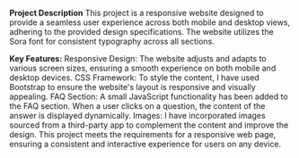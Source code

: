 **Project Description**
This project is a responsive website designed to provide a seamless user experience across both mobile and desktop views, adhering to the provided design specifications. The website utilizes the Sora font for consistent typography across all sections.

**Key Features:**
Responsive Design: The website adjusts and adapts to various screen sizes, ensuring a smooth experience on both mobile and desktop devices.
CSS Framework: To style the content, I have used Bootstrap to ensure the website's layout is responsive and visually appealing.
FAQ Section: A small JavaScript functionality has been added to the FAQ section. When a user clicks on a question, the content of the answer is displayed dynamically.
Images: I have incorporated images sourced from a third-party app to complement the content and improve the design.
This project meets the requirements for a responsive web page, ensuring a consistent and interactive experience for users on any device.
